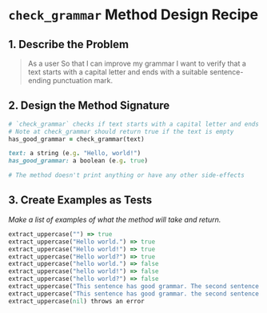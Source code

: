 # `check_grammar` Method Design Recipe

## 1. Describe the Problem

> As a user
> So that I can improve my grammar
> I want to verify that a text starts with a capital letter and ends with a suitable sentence-ending punctuation mark.

## 2. Design the Method Signature

```ruby
# `check_grammar` checks if text starts with a capital letter and ends with appropriate punctuation
# Note at check_grammar should return true if the text is empty
has_good_grammar = check_grammar(text)

text: a string (e.g. "Hello, world!")
has_good_grammar: a boolean (e.g. true)

# The method doesn't print anything or have any other side-effects
```

## 3. Create Examples as Tests

_Make a list of examples of what the method will take and return._

```ruby
extract_uppercase("") => true
extract_uppercase("Hello world.") => true
extract_uppercase("Hello world!") => true
extract_uppercase("Hello world?") => true
extract_uppercase("hello world.") => false
extract_uppercase("hello world!") => false
extract_uppercase("hello world?") => false
extract_uppercase("This sentence has good grammar. The second sentence doesn't end with punctation") => false
extract_uppercase("This sentence has good grammar. the second sentence doesn't start with a capital!") => false
extract_uppercase(nil) throws an error
```

